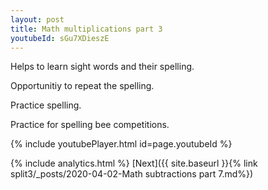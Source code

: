 ```yaml
---
layout: post
title: Math multiplications part 3
youtubeId: sGu7XDieszE
---
```

 
 
Helps to learn sight words and their spelling.

Opportunitiy to repeat the spelling. 

Practice spelling. 
 
Practice for spelling bee competitions. 
 
{% include youtubePlayer.html id=page.youtubeId %}
 
 
{% include analytics.html %} 
[Next]({{ site.baseurl }}{% link  split3/_posts/2020-04-02-Math subtractions part 7.md%})
 
